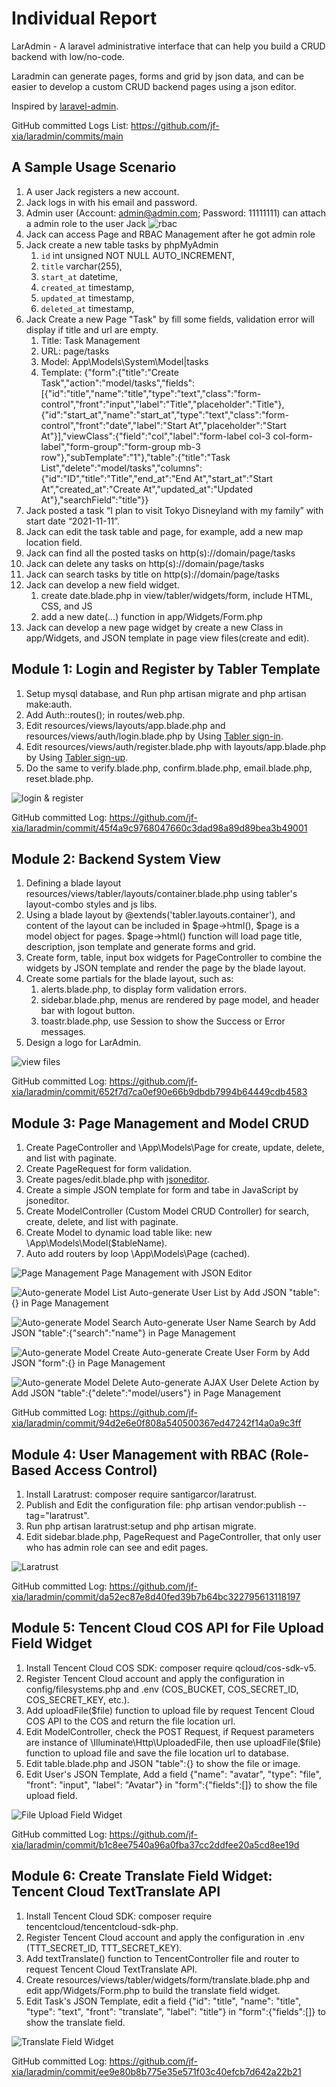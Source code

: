 # Individual Report

LarAdmin - A laravel administrative interface that can help you build a CRUD backend with low/no-code. 

Laradmin can generate pages, forms and grid by json data, and can be easier to develop a custom CRUD backend pages using a json editor.

Inspired by [laravel-admin](https://laravel-admin.org/docs/en/).

GitHub committed Logs List:
https://github.com/jf-xia/laradmin/commits/main

## A Sample Usage Scenario

1. A user Jack registers a new account.
2. Jack logs in with his email and password.
3. Admin user (Account: admin@admin.com; Password: 11111111) can attach a admin role to the user Jack ![rbac](doc/rbac.png)
4. Jack can access Page and RBAC Management after he got admin role
5. Jack create a new table tasks by phpMyAdmin
   1. `id` int unsigned NOT NULL AUTO_INCREMENT,
   2. `title` varchar(255),
   3. `start_at` datetime,
   4. `created_at` timestamp,
   5. `updated_at` timestamp,
   6. `deleted_at` timestamp,
6. Jack Create a new Page "Task" by fill some fields, validation error will display if title and url are empty.
   1. Title: Task Management
   2. URL: page/tasks
   3. Model: App\Models\System\Model|tasks
   4. Template: {"form":{"title":"Create Task","action":"model/tasks","fields":[{"id":"title","name":"title","type":"text","class":"form-control","front":"input","label":"Title","placeholder":"Title"},{"id":"start_at","name":"start_at","type":"text","class":"form-control","front":"date","label":"Start At","placeholder":"Start At"}],"viewClass":{"field":"col","label":"form-label col-3 col-form-label","form-group":"form-group mb-3 row"},"subTemplate":"1"},"table":{"title":"Task List","delete":"model/tasks","columns":{"id":"ID","title":"Title","end_at":"End At","start_at":"Start At","created_at":"Create At","updated_at":"Updated At"},"searchField":"title"}}
7. Jack posted a task “I plan to visit Tokyo Disneyland with my family” with start date “2021-11-11”. 
8. Jack can edit the task table and page, for example, add a new map location field.
9.  Jack can find all the posted tasks on http(s)://domain/page/tasks
10. Jack can delete any tasks on http(s)://domain/page/tasks
11. Jack can search tasks by title on http(s)://domain/page/tasks
12. Jack can develop a new field widget.
    1.  create date.blade.php in view/tabler/widgets/form, include HTML, CSS, and JS
    2.  add a new date(...) function in app/Widgets/Form.php
13. Jack can develop a new page widget by create a new Class in app/Widgets, and JSON template in page view files(create and edit).

## Module 1: Login and Register by Tabler Template

1. Setup mysql database, and Run php artisan migrate and php artisan make:auth.
2. Add Auth::routes(); in routes/web.php.
3. Edit resources/views/layouts/app.blade.php and resources/views/auth/login.blade.php by Using [Tabler sign-in](https://preview.tabler.io/sign-in.html).
4. Edit resources/views/auth/register.blade.php with layouts/app.blade.php by Using [Tabler sign-up](https://preview.tabler.io/sign-up.html).
5. Do the same to verify.blade.php, confirm.blade.php, email.blade.php, reset.blade.php.

![login & register](doc/login.png)

GitHub committed Log:
https://github.com/jf-xia/laradmin/commit/45f4a9c9768047660c3dad98a89d89bea3b49001

## Module 2: Backend System View

1. Defining a blade layout resources/views/tabler/layouts/container.blade.php using tabler's layout-combo styles and js libs.
2. Using a blade layout by @extends('tabler.layouts.container'), and content of the layout can be included in $page->html(), $page is a model object for pages. $page->html() function will load page title, description, json template and generate forms and grid.
3. Create form, table, input box widgets for PageController to combine the widgets by JSON template and render the page by the blade layout.
4. Create some partials for the blade layout, such as: 
   1. alerts.blade.php, to display form validation errors.
   2. sidebar.blade.php, menus are rendered by page model, and header bar with logout button.
   3. toastr.blade.php, use Session to show the Success or Error messages.
5. Design a logo for LarAdmin.

![view files](doc/view.png)

GitHub committed Log:
https://github.com/jf-xia/laradmin/commit/652f7d7ca0ef90e66b9dbdb7994b64449cdb4583


## Module 3: Page Management and Model CRUD

1. Create PageController and \App\Models\Page for create, update, delete, and list with paginate.
2. Create PageRequest for form validation.
3. Create pages/edit.blade.php with [jsoneditor](https://github.com/josdejong/jsoneditor).
4. Create a simple JSON template for form and tabe in JavaScript by jsoneditor.
5. Create ModelController (Custom Model CRUD Controller) for search, create, delete, and list with paginate.
6. Create Model to dynamic load table like: new \App\Models\Model($tableName).
7. Auto add routers by loop \App\Models\Page (cached).

![Page Management](doc/page.png)
Page Management with JSON Editor

![Auto-generate Model List](doc/list.png)
Auto-generate User List by Add JSON "table":{} in Page Management

![Auto-generate Model Search](doc/search.png)
Auto-generate User Name Search by Add JSON "table":{"search":"name"} in Page Management

![Auto-generate Model Create](doc/create.png)
Auto-generate Create User Form by Add JSON "form":{} in Page Management

![Auto-generate Model Delete](doc/delete.png)
Auto-generate AJAX User Delete Action by Add JSON "table":{"delete":"model/users"} in Page Management

GitHub committed Log:
https://github.com/jf-xia/laradmin/commit/94d2e6e0f808a540500367ed47242f14a0a9c3ff

## Module 4: User Management with RBAC (Role-Based Access Control)

1. Install Laratrust: composer require santigarcor/laratrust.
2. Publish and Edit the configuration file: php artisan vendor:publish --tag="laratrust".
3. Run php artisan laratrust:setup and php artisan migrate.
4. Edit sidebar.blade.php, PageRequest and PageController, that only user who has admin role can see and edit pages.

![Laratrust](doc/laratrust.png)

GitHub committed Log:
https://github.com/jf-xia/laradmin/commit/da52ec87e8d40fed39b7b64bc322795613118197

## Module 5: Tencent Cloud COS API for File Upload Field Widget

1. Install Tencent Cloud COS SDK: composer require qcloud/cos-sdk-v5.
2. Register Tencent Cloud account and apply the configuration in config/filesystems.php and .env (COS_BUCKET, COS_SECRET_ID, COS_SECRET_KEY, etc.).
3. Add uploadFile($file) function to upload file by request Tencent Cloud COS API to the COS and return the file location url.
4. Edit ModelController, check the POST Request, if Request parameters are instance of \Illuminate\Http\UploadedFile, then use uploadFile($file) function to upload file and save the file location url to database.
5. Edit table.blade.php and JSON "table":{} to show the file or image.
6. Edit User's JSON Template, Add a field {"name": "avatar", "type": "file", "front": "input", "label": "Avatar"} in "form":{"fields":[]} to show the file upload field.

![File Upload Field Widget](doc/fileupload.png)

GitHub committed Log:
https://github.com/jf-xia/laradmin/commit/b1c8ee7540a96a0fba37cc2ddfee20a5cd8ee19d

## Module 6: Create Translate Field Widget: Tencent Cloud TextTranslate API

1. Install Tencent Cloud SDK: composer require tencentcloud/tencentcloud-sdk-php.
2. Register Tencent Cloud account and apply the configuration in .env (TTT_SECRET_ID, TTT_SECRET_KEY).
3. Add textTranslate() function to TencentController file and router to request Tencent Cloud TextTranslate API.
4. Create resources/views/tabler/widgets/form/translate.blade.php and edit app/Widgets/Form.php to build the translate field widget.
5. Edit Task's JSON Template, edit a field {"id": "title", "name": "title", "type": "text", "front": "translate", "label": "title"} in "form":{"fields":[]} to show the translate field.

![Translate Field Widget](doc/translate.png)

GitHub committed Log:
https://github.com/jf-xia/laradmin/commit/ee9e80b8b775e35e571f03c40efcb7d642a22b21
